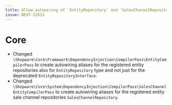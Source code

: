 ```yaml
---
title: Allow autowiring of `EntityRepository` and `SalesChannelRepository` type
issue: NEXT-22613
---
```

# Core
* Changed `\Shopware\Core\Framework\DependencyInjection\CompilerPass\EntityCompilerPass` to create autowiring aliases for the registered entity repositories also for `EntityRepository` type and not just for the deprecated `EntityRepositoryInterface`.
* Changed `\Shopware\Core\System\DependencyInjection\CompilerPass\SalesChannelEntityCompilerPass` to create autowiring aliases for the registered entity sale channel repositories `SalesChannelRepository`.
